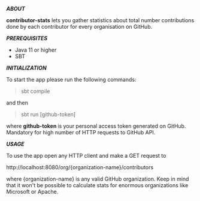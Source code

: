 ___ABOUT___

<b> contributor-stats</b> lets you gather statistics about total number contributions done by each contributor for every organisation on GitHub.

___PREREQUISITES___

- Java 11 or higher
- SBT


___INITIALIZATION___

To start the app please run the following commands:
> sbt compile

and then


> sbt run [github-token]

where <b> github-token </b> is your personal access token generated on GitHub. Mandatory for high number of HTTP requests to GitHub API.

___USAGE___

To use the app open any HTTP client and make a GET request to 

http://localhost:8080/org/{organization-name}/contributors

where {organization-name} is any valid GitHub organization. 
Keep in mind that it won't be possible to calculate stats for enormous organizations like Microsoft or Apache. 


